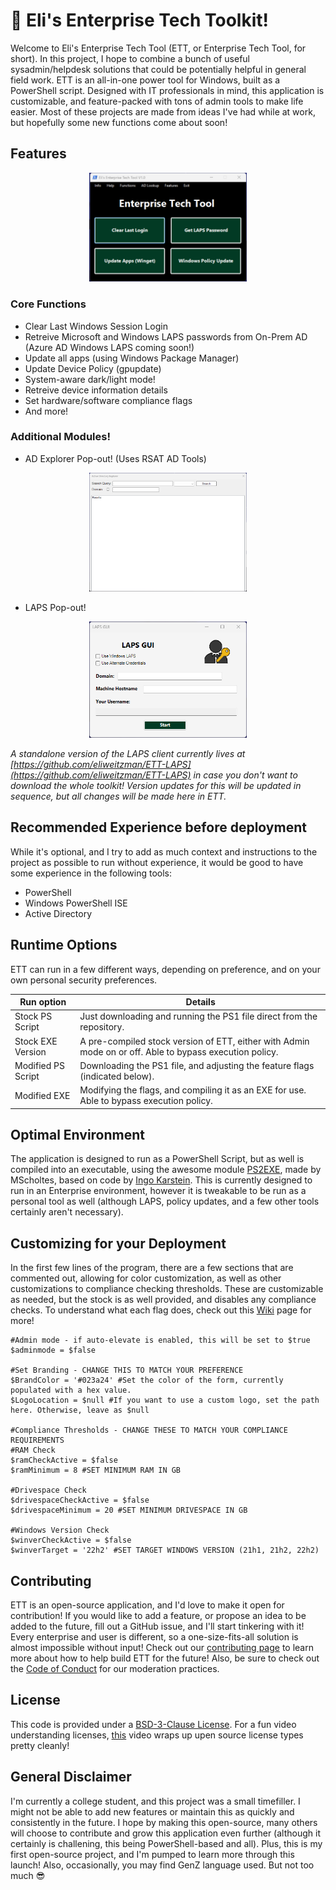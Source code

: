 # 🚀 Eli's Enterprise Tech Toolkit!

Welcome to Eli's Enterprise Tech Tool (ETT, or Enterprise Tech Tool, for short). In this project, I hope to combine a bunch of useful sysadmin/helpdesk solutions that could be potentially helpful in general field work. ETT is an all-in-one power tool for Windows, built as a PowerShell script. Designed with IT professionals in mind, this application is customizable, and feature-packed with tons of admin tools to make life easier. Most of these projects are made from ideas I've had while at work, but hopefully some new functions come about soon!

## Features

<p align="center">
  <img src="https://github.com/eliweitzman/EnterpriseTechTool/blob/main/ImageAssets/UI%20Screenshot.png" alt="A screenshot of the application window." width=50% height=50%/>
</p>

### Core Functions

- Clear Last Windows Session Login
- Retreive Microsoft and Windows LAPS passwords from On-Prem AD (Azure AD Windows LAPS coming soon!)
- Update all apps (using Windows Package Manager)
- Update Device Policy (gpupdate)
- System-aware dark/light mode!
- Retreive device information details
- Set hardware/software compliance flags
- And more!

### Additional Modules!

- AD Explorer Pop-out! (Uses RSAT AD Tools)

<p align="center">
  <img src="https://github.com/eliweitzman/EnterpriseTechTool/blob/main/ImageAssets/ADExplorerSC.png" alt="A screenshot of an Active Directory Explorer popout function." width=50% height=50%/>
</p>

- LAPS Pop-out!

<p align="center">
  <img src="https://github.com/eliweitzman/EnterpriseTechTool/blob/main/ImageAssets/LAPSLightmodeSC.png" alt="A screenshot of a LAPS UI popout function to get LAPS passcodes." width=50% height=50%/>
</p>

_A standalone version of the LAPS client currently lives at [https://github.com/eliweitzman/ETT-LAPS](https://github.com/eliweitzman/ETT-LAPS) in case you don't want to download the whole toolkit! Version updates for this will be updated in sequence, but all changes will be made here in ETT._

## Recommended Experience before deployment

While it's optional, and I try to add as much context and instructions to the project as possible to run without experience, it would be good to have some experience in the following tools:

- PowerShell
- Windows PowerShell ISE
- Active Directory

## Runtime Options

ETT can run in a few different ways, depending on preference, and on your own personal security preferences.

| Run option | Details          |
| ------- | ------------------ |
| Stock PS Script | Just downloading and running the PS1 file direct from the repository. |
| Stock EXE Version | A pre-compiled stock version of ETT, either with Admin mode on or off. Able to bypass execution policy. |
| Modified PS Script | Downloading the PS1 file, and adjusting the feature flags (indicated below). |
| Modified EXE | Modifying the flags, and compiling it as an EXE for use. Able to bypass execution policy.|


## Optimal Environment

The application is designed to run as a PowerShell Script, but as well is compiled into an executable, using the awesome module [PS2EXE](https://github.com/MScholtes/PS2EXE), made by MScholtes, based on code by [Ingo Karstein](https://github.com/ikarstein/ps2exe). This is currently designed to run in an Enterprise environment, however it is tweakable to be run as a personal tool as well (although LAPS, policy updates, and a few other tools certainly aren't necessary).

## Customizing for your Deployment

In the first few lines of the program, there are a few sections that are commented out, allowing for color customization, as well as other customizations to compliance checking thresholds. These are customizable as needed, but the stock is as well provided, and disables any compliance checks. To understand what each flag does, check out this [Wiki](https://github.com/eliweitzman/EnterpriseTechTool/wiki/Customization-Overview) page for more!

```
#Admin mode - if auto-elevate is enabled, this will be set to $true
$adminmode = $false

#Set Branding - CHANGE THIS TO MATCH YOUR PREFERENCE
$BrandColor = '#023a24' #Set the color of the form, currently populated with a hex value.
$LogoLocation = $null #If you want to use a custom logo, set the path here. Otherwise, leave as $null

#Compliance Thresholds - CHANGE THESE TO MATCH YOUR COMPLIANCE REQUIREMENTS
#RAM Check
$ramCheckActive = $false
$ramMinimum = 8 #SET MINIMUM RAM IN GB

#Drivespace Check
$drivespaceCheckActive = $false
$drivespaceMinimum = 20 #SET MINIMUM DRIVESPACE IN GB

#Windows Version Check
$winverCheckActive = $false
$winverTarget = '22h2' #SET TARGET WINDOWS VERSION (21h1, 21h2, 22h2)
```

## Contributing

ETT is an open-source application, and I'd love to make it open for contribution! If you would like to add a feature, or propose an idea to be added to the future, fill out a GitHub issue, and I'll start tinkering with it! Every enterprise and user is different, so a one-size-fits-all solution is almost impossible without input! Check out our [contributing page](https://github.com/eliweitzman/EnterpriseTechTool/blob/main/.github/CONTRIBUTING.md) to learn more about how to help build ETT for the future! Also, be sure to check out the [Code of Conduct](https://github.com/eliweitzman/EnterpriseTechTool/blob/main/.github/CODE_OF_CONDUCT.md) for our moderation practices.

## License

This code is provided under a [BSD-3-Clause License]( https://opensource.org/license/BSD-3-clause/ ). For a fun video understanding licenses, [this]( https://www.youtube.com/watch?v=Lj7i-azQaKk ) video wraps up upen source license types pretty cleanly!

## General Disclaimer
I'm currently a college student, and this project was a small timefiller. I might not be able to add new features or maintain this as quickly and consistently in the future. I hope by making this open-source, many others will choose to contribute and grow this application even further (although it certainly is challening, this being PowerShell-based and all). Plus, this is my first open-source project, and I'm pumped to learn more through this launch! Also, occasionally, you may find GenZ language used. But not too much 😎
